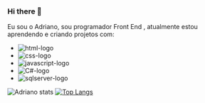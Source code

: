 ### Hi there 👋

Eu sou o Adriano, sou programador  Front End , atualmente estou aprendendo e criando projetos com:

- <img src="https://img.shields.io/badge/HTML-239120?style=for-the-badge&logo=html5&logoColor=white" alt="html-logo"/>
- <img src="https://img.shields.io/badge/CSS-239120?&style=for-the-badge&logo=css3&logoColor=white" alt="css-logo"/>
- <img src="https://img.shields.io/badge/JavaScript-F7DF1E?style=for-the-badge&logo=javascript&logoColor=black" alt="javascript-logo"/>
- <img src="https://img.shields.io/badge/C%23-239120?style=for-the-badge&logo=c-sharp&logoColor=white" alt="C#-logo"/>
- <img src="https://img.shields.io/badge/Microsoft_SQL_Server-CC2927?style=for-the-badge&logo=microsoft-sql-server&logoColor=white" alt="sqlserver-logo"/>


![Adriano stats](https://github-readme-stats.vercel.app/api?username=AdrianoCordeiro&show_icons=true&bg_color=00000000)       [![Top Langs](https://github-readme-stats.vercel.app/api/top-langs/?username=AdrianoCordeiro&layout=compact)](https://github.com/anuraghazra/github-readme-stats)
